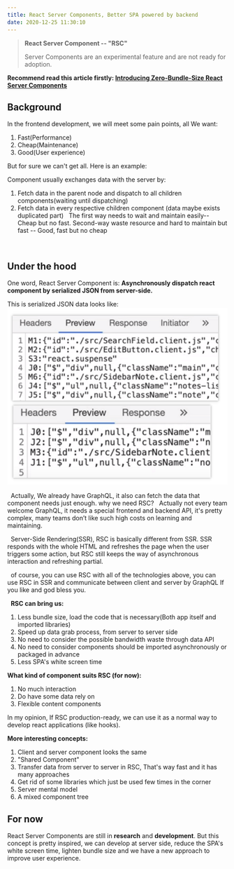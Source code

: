 ```yaml
---
title: React Server Components, Better SPA powered by backend
date: 2020-12-25 11:30:10
---
```


> **React Server Component -- "RSC"**
>
> Server Components are an experimental feature and are not ready for adoption.



**Recommend read this article firstly: [Introducing Zero-Bundle-Size React Server Components](https://reactjs.org/blog/2020/12/21/data-fetching-with-react-server-components.html)**


## Background

In the frontend development, we will meet some pain points, all We want:
1. Fast(Performance)
2. Cheap(Maintenance)
3. Good(User experience)

But for sure we can't get all. Here is an example:

Component usually exchanges data with the server by:
1. Fetch data in the parent node and dispatch to all children components(waiting until dispatching)
2. Fetch data in every respective children component (data maybe exists duplicated part)
 
The first way needs to wait and maintain easily-- Cheap but no fast. Second-way waste resource and hard to maintain but fast -- Good, fast but no cheap

 
## Under the hood

One word, React Server Component is: **Asynchronously dispatch react component by serialized JSON from server-side.**

This is serialized JSON data looks like:
![](./RSC.png)


 
Actually, We already have GraphQL, it also can fetch the data that component needs just enough. why we need RSC?
 
Actually not every team welcome GraphQL, it needs a special frontend and backend API, it's pretty complex, many teams don’t like such high costs on learning and maintaining.

 
Server-Side Rendering(SSR), RSC is basically different from SSR. SSR responds with the whole HTML and refreshes the page when the user triggers some action, but RSC still keeps the way of asynchronous interaction and refreshing partial.

 
of course, you can use RSC with all of the technologies above, you can use RSC in SSR and communicate between client and server by GraphQL If you like and god bless you.

 
**RSC can bring us:**
1. Less bundle size, load the code that is necessary(Both app itself and imported libraries)
2. Speed up data grab process, from server to server side
3. No need to consider the possible bandwidth waste through data API
4. No need to consider components should be imported asynchronously or packaged in advance
5. Less SPA's white screen time
 

**What kind of component suits RSC (for now):**
1. No much interaction
2. Do have some data rely on
3. Flexible content components

In my opinion, If RSC production-ready, we can use it as a normal way to develop react applications (like hooks).
 

**More interesting concepts:**
1. Client and server component looks the same
2. "Shared Component"
3. Transfer data from server to server in RSC, That's way fast and it has many approaches
4. Get rid of some libraries which just be used few times in the corner
5. Server mental model
6. A mixed component tree


## For now

React Server Components are still in **research** and **development**. But this concept is pretty inspired, we can develop at server side, reduce the SPA's white screen time, lighten bundle size and we have a new approach to improve user experience.
